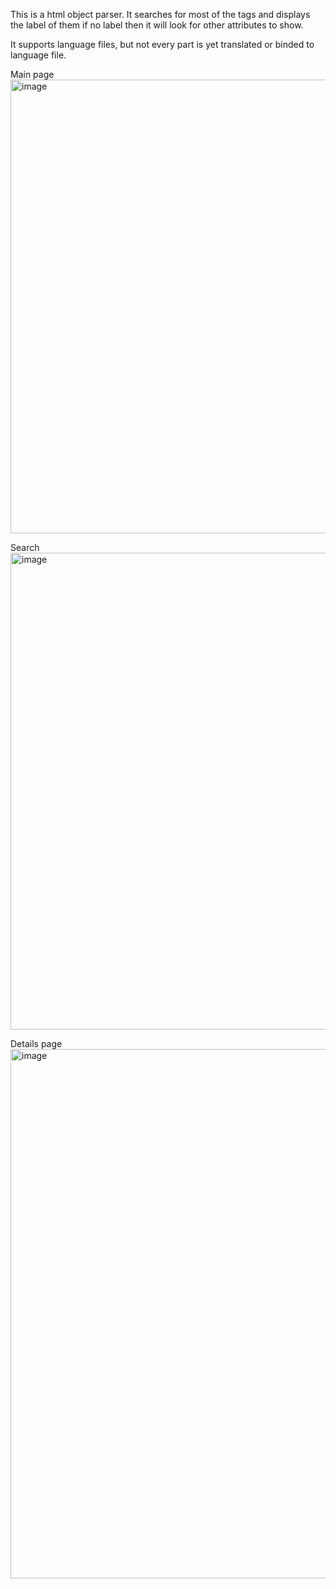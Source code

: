 This is a html object parser. It searches for most of the tags and displays the label of them if no label then it will look for other attributes to show.

It supports language files, but not every part is yet translated or binded to language file.


Main page
<img width="1121" height="726" alt="image" src="https://github.com/user-attachments/assets/9298bc90-d356-47a2-a15a-f69a28ac02ac" />

Search
<img width="915" height="763" alt="image" src="https://github.com/user-attachments/assets/24f0ef9f-f19d-413e-9f12-ac283e373708" />

Details page
<img width="837" height="847" alt="image" src="https://github.com/user-attachments/assets/6c1b46b1-d985-4754-b96b-9338f30f39ab" />

